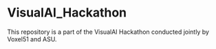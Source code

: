 # VisualAI_Hackathon


This repository is a part of the VisualAI Hackathon conducted jointly by Voxel51 and ASU.
